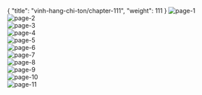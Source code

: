 { "title": "vinh-hang-chi-ton/chapter-111", "weight": 111 }
<img src="vinh-hang-chi-ton_0111_01-54f54f42b8a71f962abbc759b3d4b727.webp" alt="page-1" origin="http://1.bp.blogspot.com/-2bVLAhE3I6c/W3aYXgU_m9I/AAAAAAAAF6c/aAfppmx_4f8f8wWIZVuG6GtL6tct0l9LgCLcBGAs/s1600/1.jpg?imgmax=0"><br/>
<img src="vinh-hang-chi-ton_0111_02-45550ff2b24674f9d4b76b65a50d7f7c.webp" alt="page-2" origin="http://1.bp.blogspot.com/-e4sPCgMZOIg/W3aYZL_YdUI/AAAAAAAAF6k/bGVPTosIL2womj40AViTwAIiC4zROmMiACLcBGAs/s1600/2.jpg?imgmax=0"><br/>
<img src="vinh-hang-chi-ton_0111_03-96973aba23309dcc0b2d1615f0af89bf.webp" alt="page-3" origin="http://1.bp.blogspot.com/-Z9Bj8JWtk-M/W3aYZTtt6HI/AAAAAAAAF6o/LAqgkASbtigku7CPqYtQuVqO5PvuJCZNgCLcBGAs/s1600/3.jpg?imgmax=0"><br/>
<img src="vinh-hang-chi-ton_0111_04-7eef273efd30c1f4c1bb7a187c3a018a.webp" alt="page-4" origin="http://1.bp.blogspot.com/-hxzxoHW4Y5U/W3aYZTSDxXI/AAAAAAAAF6s/TLRTmNPmanwCkjyEPlPj2VFMG7tpfnYTwCLcBGAs/s1600/4.jpg?imgmax=0"><br/>
<img src="vinh-hang-chi-ton_0111_05-2a9d0cbd17ddba0a031aaeac7d11bdfc.webp" alt="page-5" origin="http://1.bp.blogspot.com/-pzqadiJhQRE/W3aYae1QsMI/AAAAAAAAF6w/qeh2EO3VBUswPgtBzUdJ3Zj7l_InmcSGwCLcBGAs/s1600/5.jpg?imgmax=0"><br/>
<img src="vinh-hang-chi-ton_0111_06-d8452fe107837a0a25e2fe401f0483a1.webp" alt="page-6" origin="http://1.bp.blogspot.com/-N4gGz7mi5cc/W3aYahIURgI/AAAAAAAAF60/g5ORWtdE1wkMxC9UtDRS2HddrAAoLHhrQCLcBGAs/s1600/6.jpg?imgmax=0"><br/>
<img src="vinh-hang-chi-ton_0111_07-ab826c942577af01a1c26bec840ee467.webp" alt="page-7" origin="http://1.bp.blogspot.com/-tjE9OtPboe4/W3aYaysAfqI/AAAAAAAAF64/YaXO6sTB4soWC9b739vwCqf5Gbh5IPySACLcBGAs/s1600/7.jpg?imgmax=0"><br/>
<img src="vinh-hang-chi-ton_0111_08-19b10a9f3e2a2842e19b7cc5f5f72e7c.webp" alt="page-8" origin="http://1.bp.blogspot.com/-77a5RGCIkRo/W3aYbvGgUEI/AAAAAAAAF68/CMq_6DiHrAIlnEzgLEBFHTyYzSim5G0GACLcBGAs/s1600/8.jpg?imgmax=0"><br/>
<img src="vinh-hang-chi-ton_0111_09-0d9fbcc15ddce8407d7f3ea4c0240880.webp" alt="page-9" origin="http://1.bp.blogspot.com/-rcrtcdjUH9Y/W3aYb3OyEqI/AAAAAAAAF7A/ASmf6fNZW9QTr82QnyCEQlZHlhqod0rFwCLcBGAs/s1600/9.jpg?imgmax=0"><br/>
<img src="vinh-hang-chi-ton_0111_10-20fc10a7fa1a16cc31cc21acfbbaa215.webp" alt="page-10" origin="http://1.bp.blogspot.com/-sx8numsP4mQ/W3aYXYuUxDI/AAAAAAAAF6Y/qwiWQP07wwYwvU2aSwhggRYYJo2ag6i2wCLcBGAs/s1600/10.jpg?imgmax=0"><br/>
<img src="vinh-hang-chi-ton_0111_11-ef4bbe36257202a70412010f143e7234.webp" alt="page-11" origin="http://1.bp.blogspot.com/-Ffeh_sUGdnM/W3aYX3EWv_I/AAAAAAAAF6g/uC9Sv-uucwgrHUx7bIeD2lE0u-_Jse40gCLcBGAs/s1600/11.jpg?imgmax=0"><br/>
